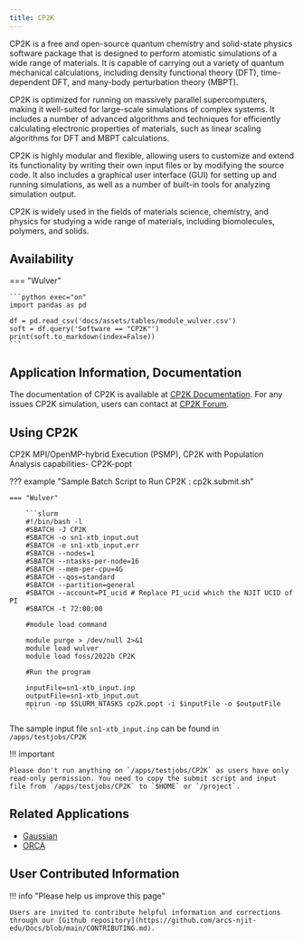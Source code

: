 ```yaml
---
title: CP2K
---
```

CP2K is a free and open-source quantum chemistry and solid-state physics software package that is designed to perform atomistic simulations of a wide range of materials. It is capable of carrying out a variety of quantum mechanical calculations, including density functional theory (DFT), time-dependent DFT, and many-body perturbation theory (MBPT).

CP2K is optimized for running on massively parallel supercomputers, making it well-suited for large-scale simulations of complex systems. It includes a number of advanced algorithms and techniques for efficiently calculating electronic properties of materials, such as linear scaling algorithms for DFT and MBPT calculations.

CP2K is highly modular and flexible, allowing users to customize and extend its functionality by writing their own input files or by modifying the source code. It also includes a graphical user interface (GUI) for setting up and running simulations, as well as a number of built-in tools for analyzing simulation output.

CP2K is widely used in the fields of materials science, chemistry, and physics for studying a wide range of materials, including biomolecules, polymers, and solids.

## Availability

=== "Wulver"

    ```python exec="on"
    import pandas as pd
    
    df = pd.read_csv('docs/assets/tables/module_wulver.csv')
    soft = df.query('Software == "CP2K"')
    print(soft.to_markdown(index=False))
    ```


## Application Information, Documentation
The documentation of CP2K is available at [CP2K Documentation](https://www.cp2k.org/docs). For any issues CP2K simulation, users can contact at [CP2K Forum](https://www.cp2k.org/howto:forum). 

## Using CP2K
CP2K MPI/OpenMP-hybrid Execution (PSMP), CP2K with Population Analysis capabilities- CP2K-popt

??? example "Sample Batch Script to Run CP2K : cp2k.submit.sh"
    
    === "Wulver"

        ```slurm
        #!/bin/bash -l
        #SBATCH -J CP2K
        #SBATCH -o sn1-xtb_input.out
        #SBATCH -e sn1-xtb_input.err
        #SBATCH --nodes=1
        #SBATCH --ntasks-per-node=16
        #SBATCH --mem-per-cpu=4G
        #SBATCH --qos=standard
        #SBATCH --partition=general
        #SBATCH --account=PI_ucid # Replace PI_ucid which the NJIT UCID of PI
        #SBATCH -t 72:00:00
        
        #module load command

        module purge > /dev/null 2>&1
        module load wulver
        module load foss/2022b CP2K
        
        #Run the program

        inputFile=sn1-xtb_input.inp
        outputFile=sn1-xtb_input.out
        mpirun -np $SLURM_NTASKS cp2k.popt -i $inputFile -o $outputFile
        ```

The sample input file `sn1-xtb_input.inp` can be found in `/apps/testjobs/CP2K`

!!! important
    
    Please don't run anything on `/apps/testjobs/CP2K` as users have only read-only permission. You need to copy the submit script and input file from `/apps/testjobs/CP2K` to `$HOME` or `/project`.
    
## Related Applications

* [Gaussian](gaussian.md)
* [ORCA](orca.md)

## User Contributed Information

!!! info "Please help us improve this page"

    Users are invited to contribute helpful information and corrections through our [Github repository](https://github.com/arcs-njit-edu/Docs/blob/main/CONTRIBUTING.md).


